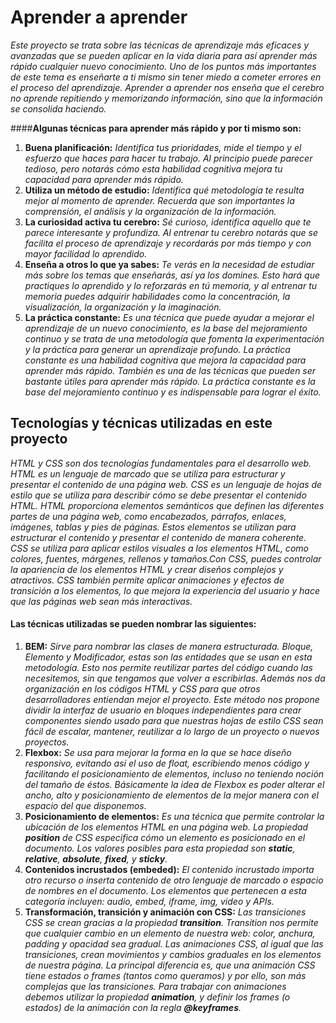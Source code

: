 # Aprender a aprender

_Este proyecto se trata sobre las técnicas de aprendizaje más eficaces y avanzadas que se pueden aplicar en la vida diaria para así aprender más rápido cualquier nuevo conocimiento._
_Uno de los puntos más importantes de este tema es enseñarte a ti mismo sin tener miedo a cometer errores en el proceso del aprendizaje. Aprender a aprender nos enseña que el cerebro no aprende repitiendo y memorizando información, sino que la información se consolida haciendo._

####**Algunas técnicas para aprender más rápido y por ti mismo son:**

1. **Buena planificación:** _Identifica tus prioridades, mide el tiempo y el esfuerzo que haces para hacer tu trabajo. Al principio puede parecer tedioso, pero notarás cómo esta habilidad cognitiva mejora tu capacidad para aprender más rápido._
2. **Utiliza un método de estudio:** _Identifica qué metodología te resulta mejor al momento de aprender. Recuerda que son importantes la comprensión, el análisis y la organización de la información._
3. **La curiosidad activa tu cerebro:** _Sé curioso, identifica aquello que te parece interesante y profundiza. Al entrenar tu cerebro notarás que se facilita el proceso de aprendizaje y recordarás por más tiempo y con mayor facilidad lo aprendido._
4. **Enseña a otros lo que ya sabes:** _Te verás en la necesidad de estudiar más sobre los temas que enseñarás, así ya los domines. Esto hará que practiques lo aprendido y lo reforzarás en tú memoria, y al entrenar tu memoria puedes adquirir habilidades como la concentración, la visualización, la organización y la imaginación._
5. **La práctica constante:** _Es una técnica que puede ayudar a mejorar el aprendizaje de un nuevo conocimiento, es la base del mejoramiento continuo y se trata de una metodología que fomenta la experimentación y la práctica para generar un aprendizaje profundo. La práctica constante es una habilidad cognitiva que mejora la capacidad para aprender más rápido. También es una de las técnicas que pueden ser bastante útiles para aprender más rápido. La práctica constante es la base del mejoramiento continuo y es indispensable para lograr el éxito._

## Tecnologías y técnicas utilizadas en este proyecto

_HTML y CSS son dos tecnologías fundamentales para el desarrollo web. HTML es un lenguaje de marcado que se utiliza para estructurar y presentar el contenido de una página web. CSS es un lenguaje de hojas de estilo que se utiliza para describir cómo se debe presentar el contenido HTML. HTML proporciona elementos semánticos que definen las diferentes partes de una página web, como encabezados, párrafos, enlaces, imágenes, tablas y pies de páginas. Estos elementos se utilizan para estructurar el contenido y presentar el contenido de manera coherente. CSS se utiliza para aplicar estilos visuales a los elementos HTML, como colores, fuentes, márgenes, rellenos y tamaños.Con CSS, puedes controlar la apariencia de los elementos HTML y crear diseños complejos y atractivos. CSS también permite aplicar animaciones y efectos de transición a los elementos, lo que mejora la experiencia del usuario y hace que las páginas web sean más interactivas._

#### Las técnicas utilizadas se pueden nombrar las siguientes:

1. **BEM:** _Sirve para nombrar las clases de manera estructurada. Bloque, Elemento y Modificador, estas son las entidades que se usan en esta metodología. Esto nos permite reutilizar partes del código cuando las necesitemos, sin que tengamos que volver a escribirlas. Además nos da organización en los códigos HTML y CSS para que otros desarrolladores entiendan mejor el proyecto. Este método nos propone dividir la interfaz de usuario en bloques independientes para crear componentes siendo usado para que nuestras hojas de estilo CSS sean fácil de escalar, mantener, reutilizar a lo largo de un proyecto o nuevos proyectos._
2. **Flexbox:** _Se usa para mejorar la forma en la que se hace diseño responsivo, evitando así el uso de float, escribiendo menos código y facilitando el posicionamiento de elementos, incluso no teniendo noción del tamaño de éstos. Básicamente la idea de Flexbox es poder alterar el ancho, alto y posicionamiento de elementos de la mejor manera con el espacio del que disponemos._
3. **Posicionamiento de elementos:** _Es una técnica que permite controlar la ubicación de los elementos HTML en una página web. La propiedad **position** de CSS especifica cómo un elemento es posicionado en el documento. Los valores posibles para esta propiedad son **static**, **relative**, **absolute**, **fixed**, y **sticky**._
4. **Contenidos incrustados (embeded):** _El contenido incrustado importa otro recurso o inserta contenido de otro lenguaje de marcado o espacio de nombres en el documento. Los elementos que pertenecen a esta categoría incluyen: audio, embed, iframe, img, video y APIs._
5. **Transformación, transición y animación con CSS:** _Las transiciones CSS se crean gracias a la propiedad **transition**. Transition nos permite que cualquier cambio en un elemento de nuestra web: color, anchura, padding y opacidad sea gradual. Las animaciones CSS, al igual que las transiciones, crean movimientos y cambios graduales en los elementos de nuestra página. La principal diferencia es, que una animación CSS tiene estados o frames (tantos como queramos) y por ello, son más complejas que las transiciones. Para trabajar con animaciones debemos utilizar la propiedad **animation**, y definir los frames (o estados) de la animación con la regla **@keyframes**._
